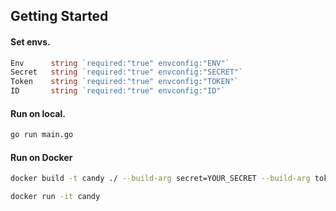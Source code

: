## Getting Started

#### Set envs.

```go
Env      string `required:"true" envconfig:"ENV"`
Secret   string `required:"true" envconfig:"SECRET"`
Token    string `required:"true" envconfig:"TOKEN"`
ID       string `required:"true" envconfig:"ID"`
```

#### Run on local.

```sh
go run main.go
```

#### Run on Docker

```sh
docker build -t candy ./ --build-arg secret=YOUR_SECRET --build-arg token=YOUR_TOKEN --build-arg id=YOUR_ID

docker run -it candy
```
